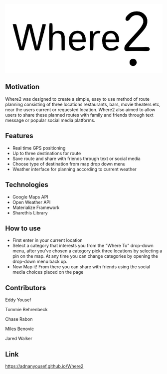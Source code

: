 <img src="assets/images/title.png" alt="Where2">

## Motivation
Where2 was designed to create a simple, easy to use method of route planning consisting of three locations restaurants, bars, movie theaters etc, near the users current or requested location. Where2 also aimed to allow users to share these planned routes with family and friends through text message or popular social media platforms.

## Features
- Real time GPS positioning
- Up to three destinations for route
- Save route and share with friends through text or social media
- Choose type of destination from map drop down menu
- Weather interface for planning according to current weather

## Technologies
- Google Maps API
- Open Weather API
- Materialize Framework
- Sharethis Library

## How to use
- First enter in your current location
- Select a category that interests you from the "Where To" drop-down menu, after you've chosen a category pick three locations by selecting a pin on the map. At any time you can change categories by opening the drop-down menu back up.
- Now Map it! From there you can share with friends using the social media choices placed on the page


## Contributors
Eddy Yousef

Tommie Behrenbeck

Chase Rabon

Miles Benovic

Jared Walker

## Link
https://adnanyousef.github.io/Where2

